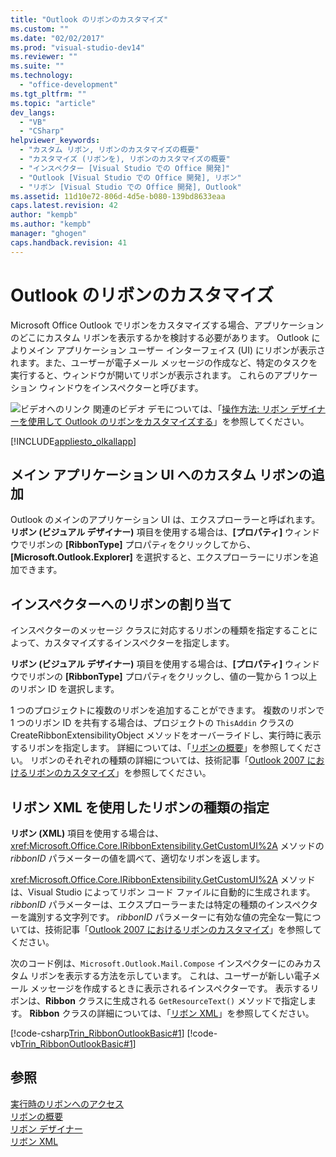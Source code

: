```yaml
---
title: "Outlook のリボンのカスタマイズ"
ms.custom: ""
ms.date: "02/02/2017"
ms.prod: "visual-studio-dev14"
ms.reviewer: ""
ms.suite: ""
ms.technology: 
  - "office-development"
ms.tgt_pltfrm: ""
ms.topic: "article"
dev_langs: 
  - "VB"
  - "CSharp"
helpviewer_keywords: 
  - "カスタム リボン, リボンのカスタマイズの概要"
  - "カスタマイズ (リボンを), リボンのカスタマイズの概要"
  - "インスペクター [Visual Studio での Office 開発]"
  - "Outlook [Visual Studio での Office 開発], リボン"
  - "リボン [Visual Studio での Office 開発], Outlook"
ms.assetid: 11d10e72-806d-4d5e-b080-139bd8633eaa
caps.latest.revision: 42
author: "kempb"
ms.author: "kempb"
manager: "ghogen"
caps.handback.revision: 41
---
```

# Outlook のリボンのカスタマイズ
  Microsoft Office Outlook でリボンをカスタマイズする場合、アプリケーションのどこにカスタム リボンを表示するかを検討する必要があります。  Outlook によりメイン アプリケーション ユーザー インターフェイス \(UI\) にリボンが表示されます。また、ユーザーが電子メール メッセージの作成など、特定のタスクを実行すると、ウィンドウが開いてリボンが表示されます。  これらのアプリケーション ウィンドウをインスペクターと呼びます。  
  
 ![ビデオへのリンク](~/data-tools/media/playvideo.gif "ビデオへのリンク") 関連のビデオ デモについては、「[操作方法: リボン デザイナーを使用して Outlook のリボンをカスタマイズする](http://go.microsoft.com/fwlink/?LinkID=130312)」を参照してください。  
  
 [!INCLUDE[appliesto_olkallapp](../vsto/includes/appliesto-olkallapp-md.md)]  
  
## メイン アプリケーション UI へのカスタム リボンの追加  
 Outlook のメインのアプリケーション UI は、エクスプローラーと呼ばれます。  **リボン \(ビジュアル デザイナー\)** 項目を使用する場合は、**\[プロパティ\]** ウィンドウでリボンの **\[RibbonType\]** プロパティをクリックしてから、**\[Microsoft.Outlook.Explorer\]** を選択すると、エクスプローラーにリボンを追加できます。  
  
## インスペクターへのリボンの割り当て  
 インスペクターのメッセージ クラスに対応するリボンの種類を指定することによって、カスタマイズするインスペクターを指定します。  
  
 **リボン \(ビジュアル デザイナー\)** 項目を使用する場合は、**\[プロパティ\]** ウィンドウでリボンの **\[RibbonType\]** プロパティをクリックし、値の一覧から 1 つ以上のリボン ID を選択します。  
  
 1 つのプロジェクトに複数のリボンを追加することができます。  複数のリボンで 1 つのリボン ID を共有する場合は、プロジェクトの `ThisAddin` クラスの CreateRibbonExtensibilityObject メソッドをオーバーライドし、実行時に表示するリボンを指定します。  詳細については、「[リボンの概要](../vsto/ribbon-overview.md)」を参照してください。  リボンのそれぞれの種類の詳細については、技術記事「[Outlook 2007 におけるリボンのカスタマイズ](http://msdn.microsoft.com/ja-jp/946e97ea-f556-4e84-8fac-01cd9214e170)」を参照してください。  
  
## リボン XML を使用したリボンの種類の指定  
 **リボン \(XML\)** 項目を使用する場合は、<xref:Microsoft.Office.Core.IRibbonExtensibility.GetCustomUI%2A> メソッドの *ribbonID* パラメーターの値を調べて、適切なリボンを返します。  
  
 <xref:Microsoft.Office.Core.IRibbonExtensibility.GetCustomUI%2A> メソッドは、Visual Studio によってリボン コード ファイルに自動的に生成されます。  *ribbonID* パラメーターは、エクスプローラーまたは特定の種類のインスペクターを識別する文字列です。  *ribbonID* パラメーターに有効な値の完全な一覧については、技術記事「[Outlook 2007 におけるリボンのカスタマイズ](http://msdn.microsoft.com/ja-jp/946e97ea-f556-4e84-8fac-01cd9214e170)」を参照してください。  
  
 次のコード例は、`Microsoft.Outlook.Mail.Compose` インスペクターにのみカスタム リボンを表示する方法を示しています。  これは、ユーザーが新しい電子メール メッセージを作成するときに表示されるインスペクターです。  表示するリボンは、**Ribbon** クラスに生成される `GetResourceText()` メソッドで指定します。  **Ribbon** クラスの詳細については、「[リボン XML](../vsto/ribbon-xml.md)」を参照してください。  
  
 [!code-csharp[Trin_RibbonOutlookBasic#1](../snippets/csharp/VS_Snippets_OfficeSP/Trin_RibbonOutlookBasic/CS/Ribbon1.cs#1)]
 [!code-vb[Trin_RibbonOutlookBasic#1](../snippets/visualbasic/VS_Snippets_OfficeSP/Trin_RibbonOutlookBasic/VB/Ribbon1.vb#1)]  
  
## 参照  
 [実行時のリボンへのアクセス](../vsto/accessing-the-ribbon-at-run-time.md)   
 [リボンの概要](../vsto/ribbon-overview.md)   
 [リボン デザイナー](../vsto/ribbon-designer.md)   
 [リボン XML](../vsto/ribbon-xml.md)  
  
  